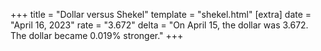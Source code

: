 +++
title = "Dollar versus Shekel"
template = "shekel.html"
[extra]
date = "April 16, 2023"
rate = "3.672"
delta = "On April 15, the dollar was 3.672. The dollar became 0.019% stronger."
+++
